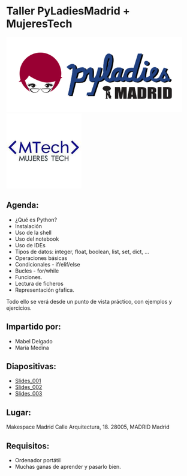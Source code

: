 # Taller PyLadiesMadrid + MujeresTech


<img src="./images/pyladiesmadrid_alargado.png" height="200">

<img src="./images/mtech.jpg" height="200">


## Agenda:
* ¿Qué es Python?
* Instalación
* Uso de la shell
* Uso del notebook
* Uso de IDEs
* Tipos de datos: integer, float, boolean, list, set, dict, ...
* Operaciones básicas 
* Condicionales - if/elif/else
* Bucles - for/while
* Funciones.
* Lectura de ficheros
* Representación gŕafica.

Todo ello se verá desde un punto de vista práctico, con  ejemplos y ejercicios.


## Impartido por:
* Mabel Delgado
* María Medina


## Diapositivas:
* [Slides_001](http://nbviewer.jupyter.org/github/PyLadiesMadrid/taller_pyladiesmadrid_mujerestech/blob/master/slides/slides_001.ipynb)
* [Slides_002](http://nbviewer.jupyter.org/github/PyLadiesMadrid/taller_pyladiesmadrid_mujerestech/blob/master/slides/slides_002.ipynb)
* [Slides_003](http://nbviewer.jupyter.org/github/PyLadiesMadrid/taller_pyladiesmadrid_mujerestech/blob/master/slides/slides_003.ipynb)


## Lugar:
Makespace Madrid
Calle Arquitectura, 18.  28005, MADRID
Madrid


## Requisitos:

* Ordenador portátil
* Muchas ganas de aprender y pasarlo bien.
